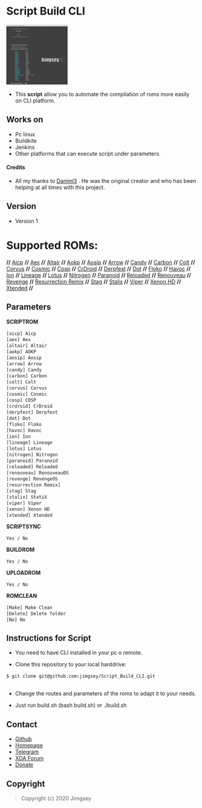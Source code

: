 Script Build CLI
======
 
 [![Script Build CLI](logo.gif)](https://github.com/jimgsey)


- This **script** allow you to automate the compilation of roms more easily on CLI platform.

## Works on

* Pc linux
* Buildkite
* Jenkins
* Other platforms that can execute script under parameters.

#### Credits

* All my thanks to [Daniml3](https://github.com/daniml3) . He was the original creator and who has been helping at all times with this project.


## Version 
* Version 1

# Supported ROMs:

**//** [Aicp](https://github.com/AICP/platform_manifest/tree/p9.0) 
**//** [Aex](https://github.com/AospExtended/manifest/tree/9.x) 
**//** [Altair](https://github.com/AltairROM/android) 
**//** [Aokp](https://github.com/AOKP/platform_manifest) 
**//** [Aosip](https://github.com/AOSiP/platform_manifest/tree/pie) 
**//** [Arrow](https://github.com/ArrowOS/android_manifest/tree/arrow-9.x) 
**//** [Candy](https://github.com/CandyRoms/candy/tree/c9.0) 
**//** [Carbon](https://github.com/CarbonROM/android/tree/cr-7.0) 
**//** [Colt](https://github.com/Colt-Enigma/platform_manifest/tree/wip)
**//** [Corvus](https://github.com/Corvus-OS/android_manifest)
**//** [Cosmic](https://github.com/Cosmic-OS/platform_manifest/tree/corona-release)
**//** [Cosp](https://github.com/cosp-project/manifest)
**//** [CrDroid](https://github.com/crdroidandroid/android/tree/9.0) 
**//** [Derpfest](https://github.com/DerpFest-Pie/platform_manifest)
**//** [Dot](https://github.com/DotOS/manifest) 
**//** [Floko](https://github.com/FlokoROM/manifesto) 
**//** [Havoc](https://github.com/Havoc-OS/android_manifest/tree/pie)
**//** [Ion](https://github.com/i-o-n/manifest/tree/pie)
**//** [Lineage](https://github.com/LineageOS/android/tree/lineage-16.0) 
**//** [Lotus](https://github.com/LotusOS/android_manifest)
**//** [Nitrogen](https://github.com/nitrogen-project/android_manifest/tree/p)
**//** [Paranoid](https://github.com/AOSPA/manifest/tree/pie)
**//** [Reloaded](https://github.com/ReloadedOS/android_manifest/tree/pie)
**//** [Renouveau](https://github.com/RenouveauOS/android) 
**//** [Revenge](https://github.com/RevengeOS/android_manifest/tree/r9.0-caf)
**//** [Resurrection Remix](https://github.com/RR-Test/platform_manifest) 
**//** [Stag](https://github.com/StagOS/manifest/tree/p9)
**//** [Stalix](https://github.com/StatiXOS/android_manifest/tree/9-caf)
**//** [Viper](https://github.com/ViperOS/viper_manifest/tree/pie)
**//** [Xenon HD](https://github.com/TeamHorizon/platform_manifest)
**//** [Xtended](https://github.com/Project-Xtended/manifest/tree/xp)  **//**


## Parameters

**SCRIPTROM**
```
[aicp] Aicp
[aex] Aex
[altair] Altair
[aokp] AOKP
[aosip] Aosip
[arrow] Arrow
[candy] Candy
[carbon] Carbon
[colt] Colt
[corvus] Corvus
[cosmic] Cosmic
[cosp] COSP
[crdroid] CrDroid
[derpfest] Derpfest
[dot] Dot
[floko] Floko
[havoc] Havoc
[ion] Ion
[lineage] Lineage
[lotus] Lotus
[nitrogen] Nitrogen
[paranoid] Paranoid
[reloaded] Reloaded
[renouveau] RenouveauOS
[revenge] RevengeOS
[resurrection Remix] 
[stag] Stag
[stalix] StatiX
[viper] Viper
[xenon] Xenon HD
[xtended] Xtended

```
**SCRIPTSYNC**
```
Yes / No
```
**BUILDROM**
```
Yes / No
```
**UPLOADROM**
```
Yes / No
```
**ROMCLEAN**
```
[Make] Make Clean
[Delete] Delete folder
[No] No
```

## Instructions for Script

* You need to have CLI installed in your pc o remote. 

* Clone this repository to your local harddrive: 

```
$ git clone git@github.com:jimgsey/Script_Build_CLI.git
 
```

* Change the routes and parameters of the roms to adapt it to your needs.

* Just run build.sh (bash build.sh) or ./build.sh

## Contact

* [Github](https://github.com/jimgsey) 
* [Homepage](https://telegra.ph/Jimgseys-web-01-11)
* [Telegram](https://t.me/Jimgsey)
* [XDA Forum](https://forum.xda-developers.com/member.php?u=8384085)
* [Donate](http://paypal.me/jimgsey)

## Copyright 

> Copyright (c) 2020 Jimgsey


                    
                    

